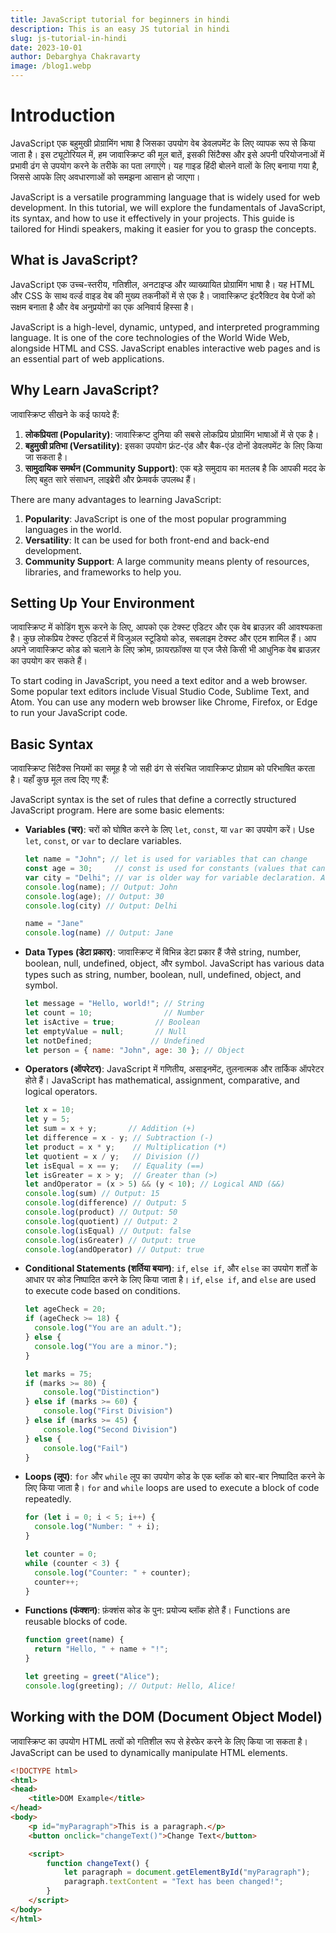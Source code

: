 ```yaml
---
title: JavaScript tutorial for beginners in hindi
description: This is an easy JS tutorial in hindi
slug: js-tutorial-in-hindi
date: 2023-10-01
author: Debarghya Chakravarty
image: /blog1.webp
---
```


# Introduction

JavaScript एक बहुमुखी प्रोग्रामिंग भाषा है जिसका उपयोग वेब डेवलपमेंट के लिए व्यापक रूप से किया जाता है। इस ट्यूटोरियल में, हम जावास्क्रिप्ट की मूल बातें, इसकी सिंटैक्स और इसे अपनी परियोजनाओं में प्रभावी ढंग से उपयोग करने के तरीके का पता लगाएंगे। यह गाइड हिंदी बोलने वालों के लिए बनाया गया है, जिससे आपके लिए अवधारणाओं को समझना आसान हो जाएगा।

JavaScript is a versatile programming language that is widely used for web development. In this tutorial, we will explore the fundamentals of JavaScript, its syntax, and how to use it effectively in your projects. This guide is tailored for Hindi speakers, making it easier for you to grasp the concepts.

## What is JavaScript?

JavaScript एक उच्च-स्तरीय, गतिशील, अनटाइप्ड और व्याख्यायित प्रोग्रामिंग भाषा है। यह HTML और CSS के साथ वर्ल्ड वाइड वेब की मुख्य तकनीकों में से एक है। जावास्क्रिप्ट इंटरैक्टिव वेब पेजों को सक्षम बनाता है और वेब अनुप्रयोगों का एक अनिवार्य हिस्सा है।

JavaScript is a high-level, dynamic, untyped, and interpreted programming language. It is one of the core technologies of the World Wide Web, alongside HTML and CSS. JavaScript enables interactive web pages and is an essential part of web applications.

## Why Learn JavaScript?

जावास्क्रिप्ट सीखने के कई फायदे हैं:

1.  **लोकप्रियता (Popularity)**: जावास्क्रिप्ट दुनिया की सबसे लोकप्रिय प्रोग्रामिंग भाषाओं में से एक है।
2.  **बहुमुखी प्रतिभा (Versatility)**: इसका उपयोग फ्रंट-एंड और बैक-एंड दोनों डेवलपमेंट के लिए किया जा सकता है।
3.  **सामुदायिक समर्थन (Community Support)**: एक बड़े समुदाय का मतलब है कि आपकी मदद के लिए बहुत सारे संसाधन, लाइब्रेरी और फ्रेमवर्क उपलब्ध हैं।

There are many advantages to learning JavaScript:

1.  **Popularity**: JavaScript is one of the most popular programming languages in the world.
2.  **Versatility**: It can be used for both front-end and back-end development.
3.  **Community Support**: A large community means plenty of resources, libraries, and frameworks to help you.

## Setting Up Your Environment

जावास्क्रिप्ट में कोडिंग शुरू करने के लिए, आपको एक टेक्स्ट एडिटर और एक वेब ब्राउज़र की आवश्यकता है। कुछ लोकप्रिय टेक्स्ट एडिटर्स में विजुअल स्टूडियो कोड, सबलाइम टेक्स्ट और एटम शामिल हैं। आप अपने जावास्क्रिप्ट कोड को चलाने के लिए क्रोम, फ़ायरफ़ॉक्स या एज जैसे किसी भी आधुनिक वेब ब्राउज़र का उपयोग कर सकते हैं।

To start coding in JavaScript, you need a text editor and a web browser. Some popular text editors include Visual Studio Code, Sublime Text, and Atom. You can use any modern web browser like Chrome, Firefox, or Edge to run your JavaScript code.

## Basic Syntax

जावास्क्रिप्ट सिंटैक्स नियमों का समूह है जो सही ढंग से संरचित जावास्क्रिप्ट प्रोग्राम को परिभाषित करता है। यहाँ कुछ मूल तत्व दिए गए हैं:

JavaScript syntax is the set of rules that define a correctly structured JavaScript program. Here are some basic elements:

-   **Variables (चर)**: चरों को घोषित करने के लिए `let`, `const`, या `var` का उपयोग करें। Use `let`, `const`, or `var` to declare variables.

    ```javascript
    let name = "John"; // let is used for variables that can change
    const age = 30;     // const is used for constants (values that cannot be reassigned)
    var city = "Delhi"; // var is older way for variable declaration. Avoid using it now.
    console.log(name); // Output: John
    console.log(age); // Output: 30
    console.log(city) // Output: Delhi

    name = "Jane"
    console.log(name) // Output: Jane
    ```

-   **Data Types (डेटा प्रकार)**: जावास्क्रिप्ट में विभिन्न डेटा प्रकार हैं जैसे string, number, boolean, null, undefined, object, और symbol. JavaScript has various data types such as string, number, boolean, null, undefined, object, and symbol.

    ```javascript
    let message = "Hello, world!"; // String
    let count = 10;                // Number
    let isActive = true;         // Boolean
    let emptyValue = null;       // Null
    let notDefined;             // Undefined
    let person = { name: "John", age: 30 }; // Object
    ```

-   **Operators (ऑपरेटर)**: JavaScript में गणितीय, असाइनमेंट, तुलनात्मक और तार्किक ऑपरेटर होते हैं। JavaScript has mathematical, assignment, comparative, and logical operators.

    ```javascript
    let x = 10;
    let y = 5;
    let sum = x + y;       // Addition (+)
    let difference = x - y; // Subtraction (-)
    let product = x * y;    // Multiplication (*)
    let quotient = x / y;   // Division (/)
    let isEqual = x == y;   // Equality (==)
    let isGreater = x > y;  // Greater than (>)
    let andOperator = (x > 5) && (y < 10); // Logical AND (&&)
    console.log(sum) // Output: 15
    console.log(difference) // Output: 5
    console.log(product) // Output: 50
    console.log(quotient) // Output: 2
    console.log(isEqual) // Output: false
    console.log(isGreater) // Output: true
    console.log(andOperator) // Output: true
    ```

-   **Conditional Statements (शर्तिया बयान)**: `if`, `else if`, और `else` का उपयोग शर्तों के आधार पर कोड निष्पादित करने के लिए किया जाता है। `if`, `else if`, and `else` are used to execute code based on conditions.

    ```javascript
    let ageCheck = 20;
    if (ageCheck >= 18) {
      console.log("You are an adult.");
    } else {
      console.log("You are a minor.");
    }

    let marks = 75;
    if (marks >= 80) {
        console.log("Distinction")
    } else if (marks >= 60) {
        console.log("First Division")
    } else if (marks >= 45) {
        console.log("Second Division")
    } else {
        console.log("Fail")
    }
    ```

-   **Loops (लूप)**: `for` और `while` लूप का उपयोग कोड के एक ब्लॉक को बार-बार निष्पादित करने के लिए किया जाता है। `for` and `while` loops are used to execute a block of code repeatedly.

    ```javascript
    for (let i = 0; i < 5; i++) {
      console.log("Number: " + i);
    }

    let counter = 0;
    while (counter < 3) {
      console.log("Counter: " + counter);
      counter++;
    }
    ```

-   **Functions (फंक्शन)**: फ़ंक्शंस कोड के पुन: प्रयोज्य ब्लॉक होते हैं। Functions are reusable blocks of code.

    ```javascript
    function greet(name) {
      return "Hello, " + name + "!";
    }

    let greeting = greet("Alice");
    console.log(greeting); // Output: Hello, Alice!
    ```

## Working with the DOM (Document Object Model)

जावास्क्रिप्ट का उपयोग HTML तत्वों को गतिशील रूप से हेरफेर करने के लिए किया जा सकता है। JavaScript can be used to dynamically manipulate HTML elements.

```html
<!DOCTYPE html>
<html>
<head>
    <title>DOM Example</title>
</head>
<body>
    <p id="myParagraph">This is a paragraph.</p>
    <button onclick="changeText()">Change Text</button>

    <script>
        function changeText() {
            let paragraph = document.getElementById("myParagraph");
            paragraph.textContent = "Text has been changed!";
        }
    </script>
</body>
</html>